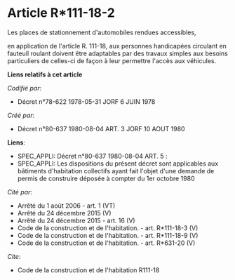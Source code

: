 # Article R*111-18-2

Les places de stationnement d'automobiles rendues accessibles,

en application de l'article R. 111-18, aux personnes handicapées circulant en fauteuil roulant doivent être adaptables par
des travaux simples aux besoins particuliers de celles-ci de façon à leur permettre l'accès aux véhicules.

**Liens relatifs à cet article**

_Codifié par_:

  - Décret n°78-622 1978-05-31 JORF 6 JUIN 1978

_Créé par_:

  - Décret n°80-637 1980-08-04 ART. 3 JORF 10 AOUT 1980

**Liens**:

  - SPEC_APPLI: Décret n°80-637 1980-08-04 ART. 5 :
  - SPEC_APPLI: Les dispositions du présent décret sont applicables aux bâtiments d'habitation collectifs ayant fait l'objet d'une demande de permis de construire déposée à compter du 1er octobre 1980

_Cité par_:

  - Arrêté du 1 août 2006 - art. 1 (VT)
  - Arrêté du 24 décembre 2015 (V)
  - Arrêté du 24 décembre 2015 - art. 16 (V)
  - Code de la construction et de l'habitation. - art. R*111-18-3 (V)
  - Code de la construction et de l'habitation. - art. R*111-18-9 (V)
  - Code de la construction et de l'habitation. - art. R*631-20 (V)

_Cite_:

  - Code de la construction et de l'habitation R111-18
